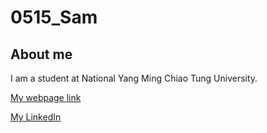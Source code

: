 # 0515_Sam 




## About me

I am a student at National Yang Ming Chiao Tung University. 

[My webpage link](https://venteng.github.io)

[My LinkedIn](https://linkedin.com/in/young-siang-chang-aa7b81350/)
